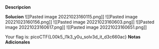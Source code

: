 **Descripcion**

**Solucion**
![[Pasted image 20221023160115.png]]
![[Pasted image 20221023160156.png]]
![[Pasted image 20221023160603.png]]
![[Pasted image 20221023160617.png]]
![[Pasted image 20221023160651.png]]

Your flag is: picoCTF{L00k5_l1k3_y0u_solv3d_it_d3c660ac}
**Notas Adicionales**
